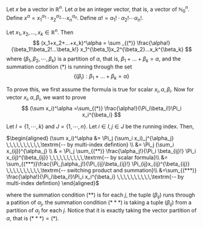 Let $x$ be a vector in $\mathbb{R}^n$. Let $\alpha$ be an integer vector, that is, a vector of $\mathbb{N}_0^n$. Define $x^\alpha = x_1^{\alpha_1}\cdot x_2^{\alpha_2}\cdots x_n^{\alpha_n}$. Define $\alpha! = \alpha_1!\cdot\alpha_2!\cdots\alpha_n!$.

Let $x_1,x_2,...,x_k\in \mathbb{R}^n$. Then 
$$
(x_1+x_2+...+x_k)^\alpha = \sum _{(*)} \frac{\alpha!}{\beta_1!\beta_2!...\beta_k!} x_1^{\beta_1}x_2^{\beta_2}...x_k^{\beta_k}
$$
where $(\beta_1,\beta_2,\cdots,\beta_k)$ is a partition of $\alpha$, that is, $\beta_1+...+\beta_k=\alpha$, and the summation condition $(*)$ is running through the set 
$$
\{ (\beta_i): \beta_1+...+\beta_k=\alpha \}
$$

To prove this, we first assume the formula is true for scalar $x_i,\alpha,\beta_i$. Now for vector $x_i,\alpha,\beta_i$, we want to prove
$$
(\sum x_i)^\alpha
=\sum_{(*)} \frac{\alpha!}{\Pi_i\beta_i!}\Pi_i x_i^{\beta_i}
$$

Let $I=\{1,\cdots,k\}$ and $J=\{1,\cdots,n \}$. Let $i\in I, j\in J$ be the running index. Then,

$\begin{aligned} 
(\sum x_i)^\alpha
&=  \Pi_j (\sum_i x_i)_j^{\alpha_j} 
\,\,\,\,\,\,\,\,\,\,\textrm{-- by multi-index defintion} \\
&=  \Pi_j (\sum_i x_{ij})^{\alpha_j} \\
& = \Pi_j \sum_{(**)} \frac{\alpha_j!}{\Pi_i \beta_{ij}!} \Pi_i x_{ij}^{\beta_{ij}} 
\,\,\,\,\,\,\,\,\,\,\textrm{-- by scalar formula}\\
&= \sum_{(***)}\frac{\Pi_j\alpha_j!}{\Pi_{ij}\beta_{ij}!} \Pi_{ij}x_{ij}^{\beta_{ij}} 
\,\,\,\,\,\,\,\,\,\,\textrm{-- switching product and summation}\\
&=\sum_{(***)} \frac{\alpha!}{\Pi_i\beta_i!}\Pi_i x_i^{\beta_i}
\,\,\,\,\,\,\,\,\,\,\textrm{-- by multi-index defintion}
\end{aligned}$


where the summation condition $(**)$ is for each $j$, the tuple $(\beta_{ij})$ runs through a patition of $\alpha_j$, the summation condition $(***)$ is taking a tuple $(\beta_{ij})$ from a partition of $\alpha_j$ for each $j$. Notice that it is exactly taking the vector partition of $\alpha$, that is $(***)=(*)$.
